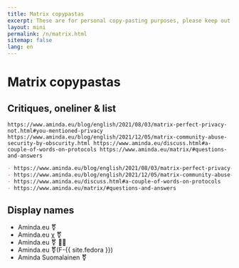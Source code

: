```yaml
---
title: Matrix copypastas
excerpt: These are for personal copy-pasting purposes, please keep out.
layout: mini
permalink: /n/matrix.html
sitemap: false
lang: en
---
```


# Matrix copypastas

## Critiques, oneliner & list

`https://www.aminda.eu/blog/english/2021/08/03/matrix-perfect-privacy-not.html#you-mentioned-privacy https://www.aminda.eu/blog/english/2021/12/05/matrix-community-abuse-security-by-obscurity.html https://www.aminda.eu/discuss.html#a-couple-of-words-on-protocols https://www.aminda.eu/matrix/#questions-and-answers`

```markdown
- https://www.aminda.eu/blog/english/2021/08/03/matrix-perfect-privacy-not.html#you-mentioned-privacy
- https://www.aminda.eu/blog/english/2021/12/05/matrix-community-abuse-security-by-obscurity.html
- https://www.aminda.eu/discuss.html#a-couple-of-words-on-protocols
- https://www.aminda.eu/matrix/#questions-and-answers
```

## Display names

- Aminda.eu&nbsp;&#9895;&#65038;
- Aminda.eu&nbsp;&chi;&nbsp;&#9895;&#65038;
- Aminda.eu&nbsp;&#9895;&#65038;&nbsp;&#127988;&#8205;&#9760;
- Aminda.eu&nbsp;&#9895;&#65038;(F-{{ site.fedora }})
- Aminda&nbsp;Suomalainen&nbsp;&#9895;&#65038;
